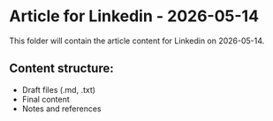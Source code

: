 # Article for Linkedin - 2026-05-14

This folder will contain the article content for Linkedin on 2026-05-14.

## Content structure:
- Draft files (.md, .txt)
- Final content
- Notes and references

